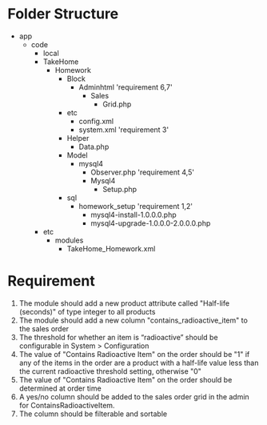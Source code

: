 # Folder Structure
- app 
  - code 
    - local
     - TakeHome
        - Homework
            - Block
                - Adminhtml 'requirement 6,7'
                    - Sales 
                        - Grid.php
            - etc
                - config.xml
                - system.xml 'requirement 3'
            - Helper
                - Data.php
            - Model
                - mysql4
                    - Observer.php 'requirement 4,5'
                    - Mysql4
                        - Setup.php
            - sql
                - homework_setup 'requirement 1,2'
                    - mysql4-install-1.0.0.0.php 
                    - mysql4-upgrade-1.0.0.0-2.0.0.0.php 
    - etc
        - modules
            - TakeHome_Homework.xml

# Requirement
1. The module should add a new product attribute called "Half-life (seconds)" of type integer to all products
2. The module should add a new column "contains_radioactive_item" to the sales order
3. The threshold for whether an item is “radioactive” should be configurable in System > Configuration
4. The value of "Contains Radioactive Item" on the order should be "1" if any of the items in the order are a product with a half-life value less than the current radioactive threshold setting, otherwise "0"
5. The value of "Contains Radioactive Item" on the order should be determined at order time
6. A yes/no column should be added to the sales order grid in the admin for ContainsRadioactiveItem.
7. The column should be filterable and sortable